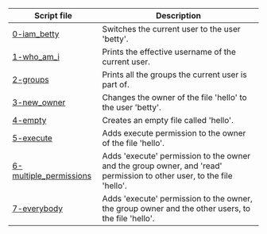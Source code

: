 |Script file|Description|
|-|-|
|[0-iam_betty](0-iam_betty)|Switches the current user to the user 'betty'.|
|[1-who_am_i](1-who_am_i)|Prints the effective username of the current user.|
|[2-groups](2-groups)|Prints all the groups the current user is part of.|
|[3-new_owner](3-new_owner)|Changes the owner of the file 'hello' to the user 'betty'.|
|[4-empty](4-empty)|Creates an empty file called 'hello'.|
|[5-execute](5-execute)|Adds execute permission to the owner of the file 'hello'.|
|[6-multiple_permissions](6-multiple_permissions)|Adds 'execute' permission to the owner and the group owner, and 'read' permission to other user, to the file 'hello'.|
|[7-everybody](7-everybody)|Adds 'execute' permission to the owner, the group owner and the other users, to the file 'hello'.|
